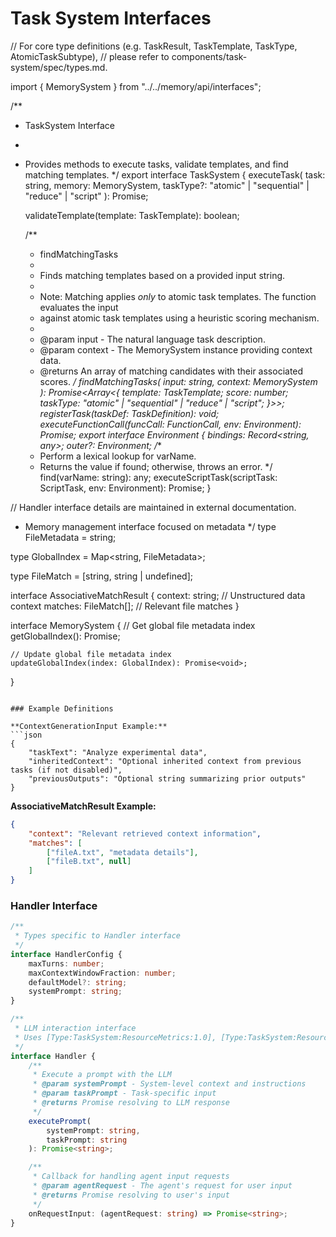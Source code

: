 # Task System Interfaces

// For core type definitions (e.g. TaskResult, TaskTemplate, TaskType, AtomicTaskSubtype),
// please refer to components/task-system/spec/types.md.

import { MemorySystem } from "../../memory/api/interfaces";

/**
 * TaskSystem Interface
 * 
 * Provides methods to execute tasks, validate templates, and find matching templates.
 */
export interface TaskSystem {
    executeTask(
        task: string,
        memory: MemorySystem,
        taskType?: "atomic" | "sequential" | "reduce" | "script"
    ): Promise<TaskResult>;

    validateTemplate(template: TaskTemplate): boolean;
    
    /**
     * findMatchingTasks
     *
     * Finds matching templates based on a provided input string.
     *
     * Note: Matching applies *only* to atomic task templates. The function evaluates the input
     * against atomic task templates using a heuristic scoring mechanism.
     * 
     * @param input - The natural language task description.
     * @param context - The MemorySystem instance providing context data.
     * @returns An array of matching candidates with their associated scores.
     */
    findMatchingTasks(
        input: string,
        context: MemorySystem
    ): Promise<Array<{
        template: TaskTemplate;
        score: number;
        taskType: "atomic" | "sequential" | "reduce" | "script";
    }>>;
    registerTask(taskDef: TaskDefinition): void;
    executeFunctionCall(funcCall: FunctionCall, env: Environment): Promise<any>;
export interface Environment {
    bindings: Record<string, any>;
    outer?: Environment;
    /**
     * Perform a lexical lookup for varName.
     * Returns the value if found; otherwise, throws an error.
     */
    find(varName: string): any;
    executeScriptTask(scriptTask: ScriptTask, env: Environment): Promise<ScriptTaskResult>;
}

// Handler interface details are maintained in external documentation.
 * Memory management interface focused on metadata
 */
type FileMetadata = string;

type GlobalIndex = Map<string, FileMetadata>;

type FileMatch = [string, string | undefined];

interface AssociativeMatchResult {
    context: string;      // Unstructured data context
    matches: FileMatch[]; // Relevant file matches
}

interface MemorySystem {
    // Get global file metadata index
    getGlobalIndex(): Promise<GlobalIndex>;
    
    // Update global file metadata index
    updateGlobalIndex(index: GlobalIndex): Promise<void>;
}
```

### Example Definitions

**ContextGenerationInput Example:**
```json
{
    "taskText": "Analyze experimental data",
    "inheritedContext": "Optional inherited context from previous tasks (if not disabled)",
    "previousOutputs": "Optional string summarizing prior outputs"
}
```

**AssociativeMatchResult Example:**
```json
{
    "context": "Relevant retrieved context information",
    "matches": [
        ["fileA.txt", "metadata details"],
        ["fileB.txt", null]
    ]
}
```

### Handler Interface
```typescript
/**
 * Types specific to Handler interface
 */
interface HandlerConfig {
    maxTurns: number;
    maxContextWindowFraction: number;
    defaultModel?: string;
    systemPrompt: string;
}

/**
 * LLM interaction interface
 * Uses [Type:TaskSystem:ResourceMetrics:1.0], [Type:TaskSystem:ResourceLimits:1.0]
 */
interface Handler {
    /**
     * Execute a prompt with the LLM
     * @param systemPrompt - System-level context and instructions
     * @param taskPrompt - Task-specific input
     * @returns Promise resolving to LLM response
     */
    executePrompt(
        systemPrompt: string,
        taskPrompt: string
    ): Promise<string>;

    /**
     * Callback for handling agent input requests
     * @param agentRequest - The agent's request for user input
     * @returns Promise resolving to user's input
     */
    onRequestInput: (agentRequest: string) => Promise<string>;
}
```
